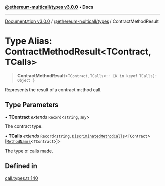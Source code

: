 [**@ethereum-multicall/types v3.0.0**](../README.md) • **Docs**

***

[Documentation v3.0.0](../../../packages.md) / [@ethereum-multicall/types](../README.md) / ContractMethodResult

# Type Alias: ContractMethodResult\<TContract, TCalls\>

> **ContractMethodResult**\<`TContract`, `TCalls`\>: `{ [K in keyof TCalls]: Object }`

Represents the result of a contract method call.

## Type Parameters

• **TContract** *extends* `Record`\<`string`, `any`\>

The contract type.

• **TCalls** *extends* `Record`\<`string`, [`DiscriminatedMethodCalls`](DiscriminatedMethodCalls.md)\<`TContract`\>\[[`MethodNames`](MethodNames.md)\<`TContract`\>\]\>

The type of calls made.

## Defined in

[call.types.ts:140](https://github.com/niZmosis/ethereum-multicall/blob/68ee699eca0cd184d8f0b7213bb6f4fe15a011a1/packages/types/src/call.types.ts#L140)

